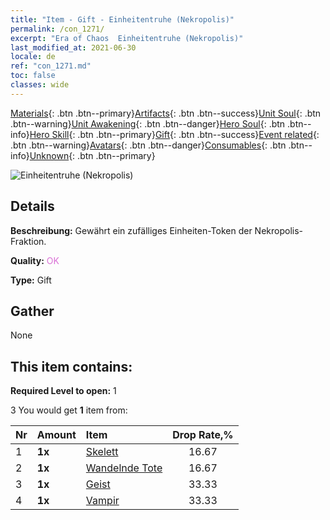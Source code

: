 ```yaml
---
title: "Item - Gift - Einheitentruhe (Nekropolis)"
permalink: /con_1271/
excerpt: "Era of Chaos  Einheitentruhe (Nekropolis)"
last_modified_at: 2021-06-30
locale: de
ref: "con_1271.md"
toc: false
classes: wide
---
```

 [Materials](/ItemsDE/){: .btn .btn--primary}[Artifacts](/ItemsDE/Artifacts/){: .btn .btn--success}[Unit Soul](/ItemsDE/UnitSoul/){: .btn .btn--warning}[Unit Awakening](/ItemsDE/UnitAwakening/){: .btn .btn--danger}[Hero Soul](/ItemsDE/HeroSoul/){: .btn .btn--info}[Hero Skill](/ItemsDE/HeroSkill/){: .btn .btn--primary}[Gift](/ItemsDE/Gift/){: .btn .btn--success}[Event related](/ItemsDE/Events/){: .btn .btn--warning}[Avatars](/ItemsDE/Avatars/){: .btn .btn--danger}[Consumables](/ItemsDE/Consumables/){: .btn .btn--info}[Unknown](/ItemsDE/Unknown/){: .btn .btn--primary}

 ![Einheitentruhe (Nekropolis)](/images/t/i_904003.png)

## Details
 **Beschreibung:** Gewährt ein zufälliges Einheiten-Token der Nekropolis-Fraktion.

 **Quality:** <span style="color: #DA70D6">OK</span>

 **Type:** Gift

## Gather

  None

## This item contains:

 **Required Level to open:** 1

 3 You would get **1** item  from:

  | Nr | Amount |     Item    | Drop Rate,% |
  |:---|:-------|:------------|:---------:|
  | 1 |  **1x** | [Skelett](/ItemsDE/unt_208/) | 16.67 | 
  | 2 |  **1x** | [Wandelnde Tote](/ItemsDE/unt_209/) | 16.67 | 
  | 3 |  **1x** | [Geist](/ItemsDE/unt_210/) | 33.33 | 
  | 4 |  **1x** | [Vampir](/ItemsDE/unt_211/) | 33.33 | 
